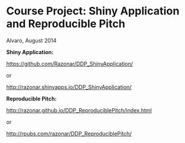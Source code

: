 # Course Project: Shiny Application and Reproducible Pitch

Alvaro, August 2014

**Shiny Application:**

<https://github.com/Razonar/DDP_ShinyApplication/>

or

<http://razonar.shinyapps.io/DDP_ShinyApplication/>

**Reproducible Pitch:**

<http://razonar.github.io/DDP_ReproduciblePitch/index.html>

or

<http://rpubs.com/razonar/DDP_ReproduciblePitch/>

